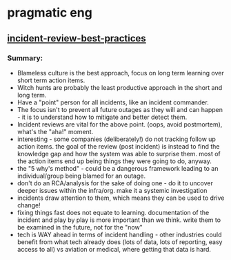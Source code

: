 # pragmatic eng


## [incident-review-best-practices](https://newsletter.pragmaticengineer.com/p/incident-review-best-practices)

### Summary:
- Blameless culture is the best approach, focus on long term learning over short term action items.
- Witch hunts are probably the least productive approach in the short and long term.
- Have a "point" person for all incidents, like an incident commander.
- The focus isn't to prevent all future outages as they will and can happen - it is to understand how to mitigate and better detect them. 
- Incident reviews are vital for the above point. (oops, avoid postmortem), what's the "aha!" moment. 
- interesting - some companies (deliberately!) do not tracking follow up action items. the goal of the review (post incident) is instead to find the knowledge gap and how the system was able to surprise them. most of the action items end up being things they were going to do, anyway.
- the "5 why's method" - could be a dangerous framework leading to an individual/group being blamed for an outage. 
- don't do an RCA/analysis for the sake of doing one - do it to uncover deeper issues within the infra/org. make it a systemic investigation
- incidents draw attention to them, which means they can be used to drive change!
- fixing things fast does not equate to learning. documentation of the incident and play by play is more important than we think. write them to be examined in the future, not for the "now"
- tech is WAY ahead in terms of incident handling - other industries could benefit from what tech already does (lots of data, lots of reporting, easy access to all) vs aviation or medical, where getting that data is hard.